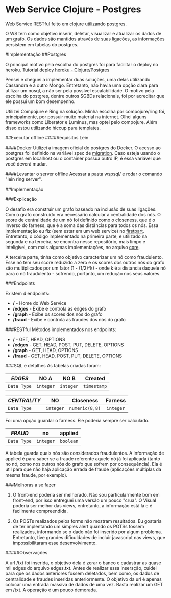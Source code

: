 # Web Service Clojure - Postgres

Web Service RESTful feito em clojure utilizando postgres.

O WS tem como objetivo inserir, deletar, visualizar e atualizar os dados de um grafo. Os dados são mantidos através de suas ligacões, as informações persistem em tabelas do postgres.

#Implementação
##Postgres

O principal motivo pela escolha do postgres foi para facilitar o deploy no heroku.
[Tutorial deploy heroku - Clojure/Postgres](https://devcenter.heroku.com/articles/clojure-web-application)

Pensei e cheguei a implementar duas soluções, uma delas utilizando Cassandra e a outro Mongo. Entretanto, não havia uma opção clara para utilizar um nosql, a não ser pela possível escalabilidade. O motivo pela escolha do postgres, dentre outros SGBDs relacionais, foi por acreditar que ele possui um bom desempenho.

Utilizei Compojure e Ring na solução. Minha escolha por compojure/ring foi, principalmente, por possuir muito material na internet. Olhei alguns frameworks como Liberator e Luminus, mas optei pelo compojure. Além disso estou utilizando hiccup para templates.


##Executar offline
####Requisitos
Lein

####Docker
Utilizei a imagem oficial do postgres do Docker. O acesso ao postgres foi definido na variável spec de [migration](/src/wspsql/models/migration.clj). Caso esteja usando o postgres em localhost ou o container possua outro IP, é essa variável que você deverá mudar.

####Levantar o server offline
Acessar a pasta wspsql/ e rodar o comando "lein ring server".

##Implementação

###Explicação

O desafio era construir um grafo baseado na inclusão de suas ligações. Com o grafo construído era necessário calcular a centralidade dos nós. O score de centralidade de um nó foi definido como o closeness, que é o inverso do farness, que é a soma das distâncias para todos os nós. Essa implementação eu fiz (sem estar em um web service) no [firstpart](https://github.com/BAlmeidaS/FirstPart). Entretanto, o código implementado na primeira parte, e utilizado na segunda e na terceira, se encontra nesse repositório, mais limpo e inteligivel, com mais algumas implementações, no arquivo [core](/src/wspsql/controllers/core.clj).

A terceira parte, tinha como objetivo caracterizar um nó como fraudulento. Esse nó tem seu score reduzido a zero e os scores dos outros nós do grafo são multiplicados por um fator (1 - (1/2)^k) - onde k é a distancia daquele nó para o nó fraudulento - sofrendo, portanto, um redução nos seus valores.

###Endpoints

Existem 4 endpoints:
+ **__/__** - Home do Web Service
+ **__/edges__** - Exibe e controla as edges do grafo
+ **__/graph__** - Exibe os scores dos nós do grafo
+ **__/fraud__** - Exibe e controla as fraudes dos nós do grafo

###RESTful
Métodos implementados nos endpoints:
+ **__/__** - GET, HEAD, OPTIONS
+ **__/edges__** - GET, HEAD, POST, PUT, DELETE, OPTIONS
+ **__/graph__** - GET, HEAD, OPTIONS
+ **__/fraud__** - GET, HEAD, POST, PUT, DELETE, OPTIONS

###SQL e detalhes
As tabelas criadas foram:


| *EDGES*         | NO A           | NO B  | Created |
| ------------- |:-------------:| :-----:| :-----: |
| `Data Type`     | `integer` | `integer` | `timestamp` |


| *CENTRALITY*         | NO          | Closeness  | Farness |
| ------------- |:-------------:| :-----:| :-----: |
| `Data Type`     | `integer` | `numeric(8,8)` | `integer` |

Foi uma opção guardar o farness. Ele poderia sempre ser calculado.


| *FRAUD*         | no         | applied|
| ------------- |:-------------:| :-----:| 
| `Data Type`     | `integer` | `boolean` |

A tabela guarda quais nós são considerados fraudulentos. A informação de applied é para saber se a fraude referente aquele nó já foi aplicada (tanto no nó, como nos outros nós do grafo que sofrem por consequência). Ela é util para que não haja aplicação errada de fraude (aplicações múltiplas da mesma fraude, por exemplo).

###Melhoras a se fazer

1. O front-end poderia ser melhorado. Não sou particularmente bom em front-end, por isso entreguei uma versão um pouco "crua". O Visual poderia ser melhor das views, entretanto, a informação está lá e é facilmente compreendida.

2. Os POSTs realizados pelos forms não mostram resultados. Eu gostaria de ter implentando um simples alert quando os POTSs fossem realizados, informando se o dado não foi inserido por algum problema. Entretanto, tive grandes dificuldades de incluir javascript nas views, que impossibilitaram esse desenvolvimento.


#####Observações

A url /txt foi inserida, o objetivo dela é zerar o banco e cadastrar as quase mil edges do arquivo edges.txt. Antes de realizar essa insersção, cuidei para que os dados anteriores fossem deletados, bem como, os dados de centralidade e fraudes inseridas anteriormente. O objetivo da url é apenas colocar uma entrada massiva de dados de uma vez. Basta realizar um GET em /txt. A operação é um pouco demorada.









